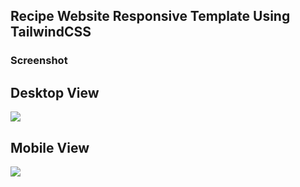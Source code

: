 ## Recipe Website Responsive Template Using TailwindCSS

### Screenshot

## Desktop View
![](/img/mobile.png)

## Mobile View
![](/img/web.png)

